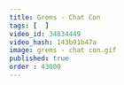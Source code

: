 ```yaml
---
title: Grems - Chat Con
tags: [  ]
video_id: 34834449
video_hash: 143b91b47a
image: grems - chat con.gif
published: true
order : 43000
---
```

